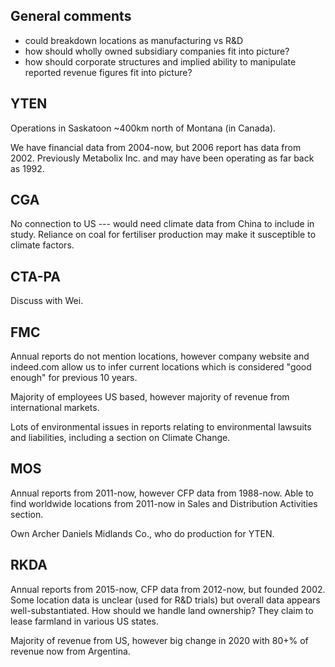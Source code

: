## General comments
- could breakdown locations as manufacturing vs R&D
- how should wholly owned subsidiary companies fit into picture?
- how should corporate structures and implied ability to manipulate reported revenue figures fit into picture?

## YTEN
Operations in Saskatoon ~400km north of Montana (in Canada). 

We have financial data from 2004-now, but 2006 report has data from 2002. Previously Metabolix Inc. and may have been operating as far back as 1992.

## CGA
No connection to US --- would need climate data from China to include in study. Reliance on coal for fertiliser production may make it susceptible to climate factors.

## CTA-PA
Discuss with Wei.

## FMC
Annual reports do not mention locations, however company website and indeed.com allow us to infer current locations which is considered "good enough" for previous 10 years.

Majority of employees US based, however majority of revenue from international markets.

Lots of environmental issues in reports relating to environmental lawsuits and liabilities, including a section on Climate Change.

## MOS
Annual reports from 2011-now, however CFP data from 1988-now. Able to find worldwide locations from 2011-now in Sales and Distribution Activities section.

Own Archer Daniels Midlands Co., who do production for YTEN.

## RKDA
Annual reports from 2015-now, CFP data from 2012-now, but founded 2002. Some location data is unclear (used for R&D trials) but overall data appears well-substantiated. How should we handle land ownership? They claim to lease farmland in various US states.

Majority of revenue from US, however big change in 2020 with 80+% of revenue now from Argentina. 
